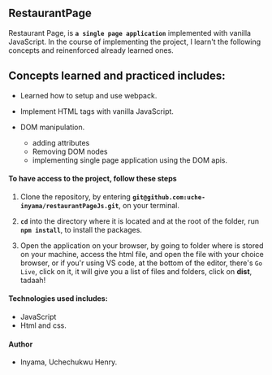 ## RestaurantPage

Restaurant Page, is **`a single page application`** implemented with vanilla JavaScript.
In the course of implementing the project, I learn't the following concepts and reinenforced already
learned ones.

## Concepts learned and practiced includes:

- Learned how to setup and use webpack.
- Implement HTML tags with vanilla JavaScript.
- DOM manipulation.

  - adding attributes
  - Removing DOM nodes
  - implementing single page application using the DOM apis.

#### To have access to the project, follow these steps

1. Clone the repository, by entering **`git@github.com:uche-inyama/restaurantPageJs.git`**,
   on your terminal.

2. **`cd`** into the directory where it is located and at the root of the folder, run **`npm install`**,
   to install the packages.

3. Open the application on your browser, by going to folder where is stored on your machine, access the html file,
   and open the file with your choice browser, or if you'r using VS code, at the bottom of the editor, there's `Go Live`,
   click on it, it will give you a list of files and folders, click on **dist**, tadaah!

#### Technologies used includes:

- JavaScript
- Html and css.

#### Author

- Inyama, Uchechukwu Henry.
